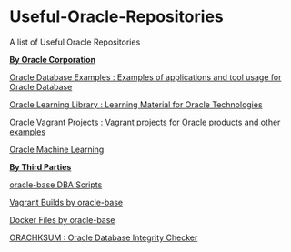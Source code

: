 # Useful-Oracle-Repositories
A list of Useful Oracle Repositories


<p class=MsoNormal><b><u>By Oracle Corporation</u></b></p>

<p class=MsoNormal><a href="https://github.com/oracle-samples/oracle-db-examples" target="_blank">Oracle Database Examples : Examples of applications and tool usage for Oracle Database</a></p>

<p class=MsoNormal><a href="https://github.com/oracle/learning-library" target="_blank">Oracle Learning Library : Learning Material for Oracle Technologies</a></p>

<p class=MsoNormal><a href="https://github.com/oracle/vagrant-projects" target="_blank">Oracle Vagrant Projects : Vagrant projects for Oracle products and other examples</a></p>

<p class=MsoNormal><a href="https://github.com/CharlieDataMine/Oracle-Machine-Learning" target="_blank">Oracle Machine Learning</a></p>

  
<p class=MsoNormal><b><u>By Third Parties</u></b></p>


<p class=MsoNormal><a href="https://github.com/oraclebase/dba" target="_blank">oracle-base DBA Scripts</a></p>

<p class=MsoNormal><a href="https://github.com/oraclebase/vagrant" target="_blank">Vagrant Builds by oracle-base</a></p>

<p class=MsoNormal><a href="https://github.com/oraclebase/dockerfiles" target="_blank">Docker Files by oracle-base</a></p>

<p class=MsoNormal><a href="https://github.com/dbarj/orachksum" target="_blank">ORACHKSUM : Oracle Database Integrity Checker</a></p>
